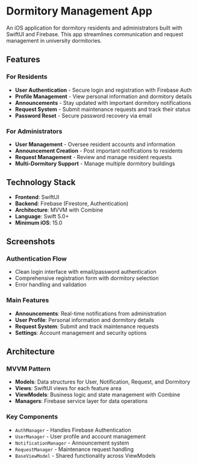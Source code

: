 # Dormitory Management App

An iOS application for dormitory residents and administrators built with SwiftUI and Firebase. This app streamlines communication and request management in university dormitories.

## Features

### For Residents
- **User Authentication** - Secure login and registration with Firebase Auth
- **Profile Management** - View personal information and dormitory details
- **Announcements** - Stay updated with important dormitory notifications
- **Request System** - Submit maintenance requests and track their status
- **Password Reset** - Secure password recovery via email

### For Administrators  
- **User Management** - Oversee resident accounts and information
- **Announcement Creation** - Post important notifications to residents
- **Request Management** - Review and manage resident requests
- **Multi-Dormitory Support** - Manage multiple dormitory buildings

## Technology Stack

- **Frontend**: SwiftUI
- **Backend**: Firebase (Firestore, Authentication)
- **Architecture**: MVVM with Combine
- **Language**: Swift 5.0+
- **Minimum iOS**: 15.0

## Screenshots

### Authentication Flow
- Clean login interface with email/password authentication
- Comprehensive registration form with dormitory selection
- Error handling and validation

### Main Features
- **Announcements**: Real-time notifications from administration
- **User Profile**: Personal information and dormitory details  
- **Request System**: Submit and track maintenance requests
- **Settings**: Account management and security options

## Architecture

### MVVM Pattern
- **Models**: Data structures for User, Notification, Request, and Dormitory
- **Views**: SwiftUI views for each feature area
- **ViewModels**: Business logic and state management with Combine
- **Managers**: Firebase service layer for data operations

### Key Components
- `AuthManager` - Handles Firebase Authentication
- `UserManager` - User profile and account management
- `NotificationManager` - Announcement system
- `RequestManager` - Maintenance request handling
- `BaseViewModel` - Shared functionality across ViewModels

